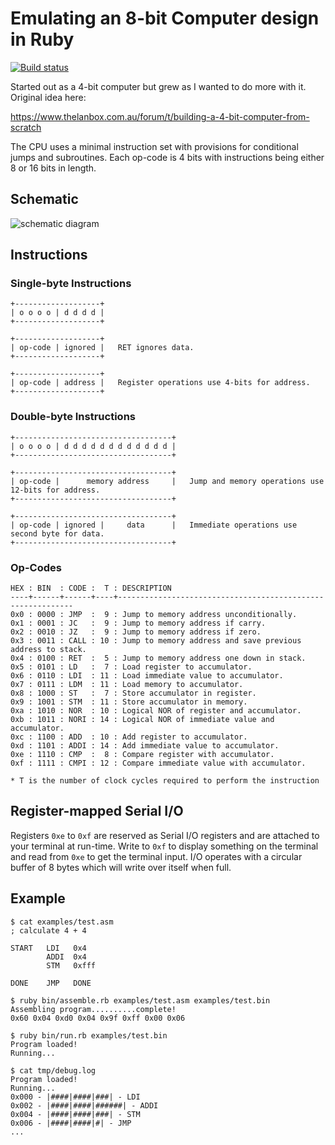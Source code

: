 # Emulating an 8-bit Computer design in Ruby

[![Build status](https://badge.buildkite.com/79601937713cccb07e1f81f06497cb7d06f5c6b3c11b1f5fb0.svg)](https://buildkite.com/blaknite/cpu-emulator)

Started out as a 4-bit computer but grew as I wanted to do more with it. Original idea here:

https://www.thelanbox.com.au/forum/t/building-a-4-bit-computer-from-scratch

The CPU uses a minimal instruction set with provisions for conditional jumps and subroutines.
Each op-code is 4 bits with instructions being either 8 or 16 bits in length.

## Schematic

![schematic diagram](https://d1bh5m8o3ysx9y.cloudfront.net/uploads/images/943c727f-70fc-4670-8026-ad860d14fe9d.png)

## Instructions

### Single-byte Instructions
```
+-------------------+
| o o o o | d d d d |
+-------------------+

+-------------------+
| op-code | ignored |   RET ignores data.
+-------------------+

+-------------------+
| op-code | address |   Register operations use 4-bits for address.
+-------------------+
```

### Double-byte Instructions
```
+-----------------------------------+
| o o o o | d d d d d d d d d d d d |
+-----------------------------------+

+-----------------------------------+
| op-code |      memory address     |   Jump and memory operations use 12-bits for address.
+-----------------------------------+

+-----------------------------------+
| op-code | ignored |     data      |   Immediate operations use second byte for data.
+-----------------------------------+
```

### Op-Codes
```
HEX : BIN  : CODE :  T : DESCRIPTION
----+------+------+----+------------------------------------------------------------
0x0 : 0000 : JMP  :  9 : Jump to memory address unconditionally.
0x1 : 0001 : JC   :  9 : Jump to memory address if carry.
0x2 : 0010 : JZ   :  9 : Jump to memory address if zero.
0x3 : 0011 : CALL : 10 : Jump to memory address and save previous address to stack.
0x4 : 0100 : RET  :  5 : Jump to memory address one down in stack.
0x5 : 0101 : LD   :  7 : Load register to accumulator.
0x6 : 0110 : LDI  : 11 : Load immediate value to accumulator.
0x7 : 0111 : LDM  : 11 : Load memory to accumulator.
0x8 : 1000 : ST   :  7 : Store accumulator in register.
0x9 : 1001 : STM  : 11 : Store accumulator in memory.
0xa : 1010 : NOR  : 10 : Logical NOR of register and accumulator.
0xb : 1011 : NORI : 14 : Logical NOR of immediate value and accumulator.
0xc : 1100 : ADD  : 10 : Add register to accumulator.
0xd : 1101 : ADDI : 14 : Add immediate value to accumulator.
0xe : 1110 : CMP  :  8 : Compare register with accumulator.
0xf : 1111 : CMPI : 12 : Compare immediate value with accumulator.

* T is the number of clock cycles required to perform the instruction
```

## Register-mapped Serial I/O

Registers `0xe` to `0xf` are reserved as Serial I/O registers and are attached to your terminal
at run-time. Write to `0xf` to display something on the terminal and read from `0xe` to get the
terminal input. I/O operates with a circular buffer of 8 bytes which will write over itself when
full.

## Example

```
$ cat examples/test.asm
; calculate 4 + 4

START   LDI   0x4
        ADDI  0x4
        STM   0xfff

DONE    JMP   DONE

$ ruby bin/assemble.rb examples/test.asm examples/test.bin
Assembling program..........complete!
0x60 0x04 0xd0 0x04 0x9f 0xff 0x00 0x06

$ ruby bin/run.rb examples/test.bin
Program loaded!
Running...

$ cat tmp/debug.log
Program loaded!
Running...
0x000 - |####|####|###| - LDI
0x002 - |####|####|######| - ADDI
0x004 - |####|####|###| - STM
0x006 - |####|####|#| - JMP
...
```

